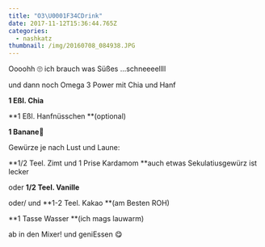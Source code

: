 ```yaml
---
title: "O3\U0001F34CDrink"
date: 2017-11-12T15:36:44.765Z
categories:
  - nashkatz
thumbnail: /img/20160708_084938.JPG
---
```

Oooohh 🙄 ich brauch was Süßes ...schneeeellll

und dann noch Omega 3 Power mit Chia und Hanf

**1 Eßl. Chia**

**1 Eßl. Hanfnüsschen **(optional)

**1 Banane🍌**

Gewürze je nach Lust und Laune:

**1/2 Teel. Zimt  und 1 Prise Kardamom  **auch etwas Sekulatiusgewürz ist lecker

oder **1/2 Teel. Vanille**

oder/ und **1-2 Teel. Kakao **(am Besten ROH)

**1 Tasse Wasser **(ich mags lauwarm)

ab in den Mixer! und geniEssen 😋
